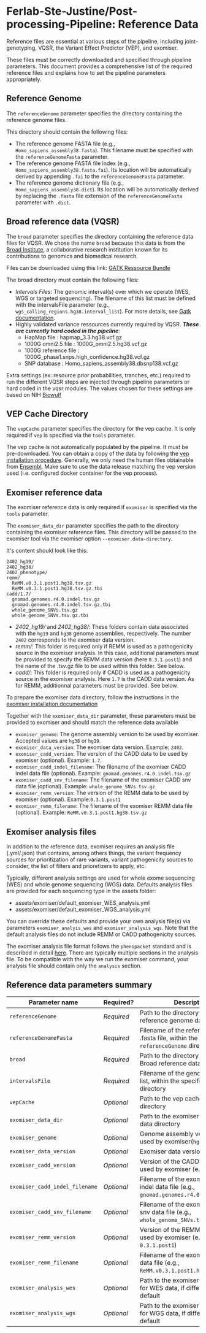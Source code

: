 # Ferlab-Ste-Justine/Post-processing-Pipeline: Reference Data

Reference files are essential at various steps of the pipeline, including joint-genotyping, VQSR, the Variant Effect Predictor (VEP), and exomiser. 

These files must be correctly downloaded and specified through pipeline parameters. This document provides a comprehensive list of the required reference files and explains how to set the pipeline parameters appropriately.

## Reference Genome
The `referenceGenome` parameter specifies the directory containing the reference genome files.

This directory should contain the following files:
- The reference genome FASTA file (e.g., `Homo_sapiens_assembly38.fasta`). This filename must be specified with the `referenceGenomeFasta` parameter.
- The reference genome FASTA file index (e.g., `Homo_sapiens_assembly38.fasta.fai`). Its location will be automatically derived by appending `.fai` to the `referenceGenomeFasta` parameter.
- The reference genome dictionary file (e.g., `Homo_sapiens_assembly38.dict`). Its location will be automatically derived by replacing the `.fasta` file extension of the `referenceGenomeFasta` parameter with `.dict`.


## Broad reference data (VQSR)
The `broad` parameter specifies the directory containing the reference data files for VQSR. We chose the name `broad` because
this data is from the [Broad Institute](https://www.broadinstitute.org/), a collaborative research institution known for its contributions to genomics and biomedical research.

Files can be downloaded using this link: [GATK Ressource Bundle](https://console.cloud.google.com/storage/browser/genomics-public-data/resources/broad/hg38/v0?pageState=(%22StorageObjectListTable%22:(%22f%22:%22%255B%255D%22))&prefix=&forceOnObjectsSortingFiltering=true)

The broad directory must contain the following files:
-  *Intervals Files*: The genomic interval(s) over which we operate (WES, WGS or targeted sequencing). The filename of this list must be defined with the intervalsFile parameter (e.g., `wgs_calling_regions.hg38.interval_list`). For more details, see [Gatk documentation](https://gatk.broadinstitute.org/hc/en-us/articles/360035531852-Intervals-and-interval-lists).
- Highly validated variance ressources currently required by VQSR. ***These are currently hard coded in the pipeline***:
  - HapMap file : hapmap_3.3.hg38.vcf.gz
  - 1000G omni2.5 file : 1000G_omni2.5.hg38.vcf.gz
  - 1000G reference file : 1000G_phase1.snps.high_confidence.hg38.vcf.gz
  - SNP database : Homo_sapiens_assembly38.dbsnp138.vcf.gz


Extra settings (ex: resource prior probabilities, tranches, etc.) required to run the different VQSR steps are injected through pipeline parameters or hard coded in the vqsr modules. The values chosen for these settings are based on NIH [Biowulf](https://hpc.nih.gov/training/gatk_tutorial/vqsr.html)  

## VEP Cache Directory
The `vepCache` parameter specifies the directory for the vep cache. It is only required if `vep` is specified via the
`tools` parameter.

The vep cache is not automatically populated by the pipeline. It must be pre-downloaded. You can obtain a copy of the 
data by following the [vep installation procedure](https://github.com/Ensembl/ensembl-vep). Generally, we only need the human files obtainable from [Ensembl](https://ftp.ensembl.org/pub/release-111/variation/vep/homo_sapiens_vep_111_GRCh38.tar.gz).
Make sure to use the data release matching the vep version used (i.e. configured docker container for the vep process).

## Exomiser reference data
The exomiser reference data is only required if `exomiser` is specified via the `tools` parameter.

The `exomiser_data_dir` parameter specifies the path to the directory containing the exomiser reference files.
This directory will be passed to the exomiser tool via the exomiser option `--exomiser.data-directory`.

It's content should look like this:
```
2402_hg19/
2402_hg38/
2402_phenotype/
remm/
  ReMM.v0.3.1.post1.hg38.tsv.gz
  ReMM.v0.3.1.post1.hg38.tsv.gz.tbi
cadd/1.7/
  gnomad.genomes.r4.0.indel.tsv.gz
  gnomad.genomes.r4.0.indel.tsv.gz.tbi
  whole_genome_SNVs.tsv.gz
  whole_genome_SNVs.tsv.gz.tbi
```

- *2402_hg19/* and *2402_hg38/*: These folders contain data associated with the `hg19` and `hg38` genome assemblies, respectively. The number `2402` corresponds to the exomiser data version. 
- *remm/*: This folder is required only if REMM is used as a pathogenicity source in the exomiser analysis. In this case, additional parameters must be provided to specify the REMM data version (here `0.3.1.post1`) and the name of the .tsv.gz file to be used within this folder. See below.
- *cadd/*: This folder is required only if CADD is used as a pathogenicity source in the exomiser analysis. Here `1.7` is the CADD data version. As for REMM, additionnal parameters must be provided. See below.

To prepare the exomiser data directory, follow the instructions in the [exomiser installation documentation](https://exomiser.readthedocs.io/en/latest/installation.html#linux-install)

Together with the `exomiser_data_dir` parameter, these parameters must be provided to exomiser and should match the reference data available
- `exomiser_genome`: The genome assembly version to be used by exomiser. Accepted values are `hg38` or `hg19`.
- `exomiser_data_version`: The exomiser data version. Example: `2402`.
- `exomiser_cadd_version`: The version of the CADD data to be used by exomiser (optional). Example: `1.7`. 
- `exomiser_cadd_indel_filename`: The filename of the exomiser CADD indel data file (optional). Example: `gnomad.genomes.r4.0.indel.tsv.gz` 
- `exomiser_cadd_snv_filename`: The filename of the exomiser CADD snv data file (optional). Example: `whole_genome_SNVs.tsv.gz`
- `exomiser_remm_version`: The version of the REMM data to be used by exomiser (optional). Example:`0.3.1.post1`
- `exomiser_remm_filename`: The filename of the exomiser REMM data file (optional). Example: `ReMM.v0.3.1.post1.hg38.tsv.gz`

## Exomiser analysis files
In addition to the reference data, exomiser requires an analysis file (.yml/.json) that contains, among others 
things, the variant frequency sources for prioritization of rare variants, variant pathogenicity sources to consider, the list of filters and prioretizers to apply, etc.

Typically, different analysis settings are used for whole exome sequencing (WES) and whole genome sequencing (WGS) data.
Defaults analysis files are provided for each sequencing type in the assets folder:
- assets/exomiser/default_exomiser_WES_analysis.yml
- assets/exomiser/default_exomiser_WGS_analysis.yml

You can override these defaults and provide your own analysis file(s) via parameters `exomiser_analyis_wes` and `exomiser_analysis_wgs`. 
Note that the default analysis files do not include REMM or CADD pathogenicity sources.

The exomiser analysis file format follows  the `phenopacket` standard and is described in detail [here](https://exomiser.readthedocs.io/en/latest/advanced_analysis.html#analysis). 
There are typically multiple sections in the analysis file. To be compatible with the way we run the exomiser command, your 
analysis file should contain only the `analysis` section.

## Reference data parameters summary

| Parameter name | Required? | Description |
| --- | --- | --- |
| `referenceGenome` |  _Required_ | Path to the directory containing the reference genome data |
| `referenceGenomeFasta` | _Required_ | Filename of the reference genome .fasta file, within the specified `referenceGenome` directory |
| `broad` | _Required_ | Path to the directory containing Broad reference data |
| `intervalsFile` | _Required_ | Filename of the genome intervals list, within the specified `broad` directory |
| `vepCache` | _Optional_ | Path to the vep cache data directory |
| `exomiser_data_dir` | _Optional_ | Path to the exomiser reference data directory |
| `exomiser_genome` | _Optional_ | Genome assembly version to be used by exomiser(`hg19` or `hg38`) |
| `exomiser_data_version` | _Optional_ | Exomiser data version (e.g., `2402`) |
| `exomiser_cadd_version` | _Optional_ | Version of the CADD data to be used by exomiser (e.g., `1.7`) |
| `exomiser_cadd_indel_filename`|	_Optional_ | Filename of the exomiser CADD indel data file (e.g., `gnomad.genomes.r4.0.indel.tsv.gz`) |
| `exomiser_cadd_snv_filename`|	_Optional_ | Filename of the exomiser CADD snv data file (e.g., `whole_genome_SNVs.tsv.gz`) |
| `exomiser_remm_version` | _Optional_ | Version of the REMM data to be used by exomiser (e.g., `0.3.1.post1`)|
| `exomiser_remm_filename` | _Optional_	| Filename of the exomiser REMM data file (e.g., `ReMM.v0.3.1.post1.hg38.tsv.gz`) |
| `exomiser_analysis_wes` | _Optional_ | Path to the exomiser analysis file for WES data, if different from the default |
| `exomiser_analysis_wgs` | _Optional_ | Path to the exomiser analysis file for WGS data, if different from the default |


